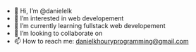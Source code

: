 - 👋 Hi, I’m @danielelk
- 👀 I’m interested in web developement
- 🌱 I’m currently learning fullstack web developement
- 💞️ I’m looking to collaborate on
- 📫 How to reach me: danielkhouryprogramming@gmail.com

<!---
danielelk/danielelk is a ✨ special ✨ repository because its `README.md` (this file) appears on your GitHub profile.
You can click the Preview link to take a look at your changes.
--->

